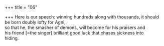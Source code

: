 +++
title = "06"

+++
Here is our speech: winning hundreds along with thousands, it should be  born doubly lofty for Agni,  
so that he, the smasher of demons, will become for his praisers and  
his friend [=the singer] brilliant good luck that chases sickness into  
hiding.  